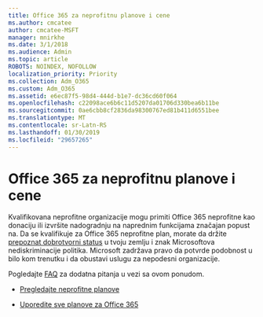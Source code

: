 ```yaml
---
title: Office 365 za neprofitnu planove i cene
ms.author: cmcatee
author: cmcatee-MSFT
manager: mnirkhe
ms.date: 3/1/2018
ms.audience: Admin
ms.topic: article
ROBOTS: NOINDEX, NOFOLLOW
localization_priority: Priority
ms.collection: Adm_O365
ms.custom: Adm_O365
ms.assetid: e6ec87f5-98d4-444d-b1e7-dc36cd60f064
ms.openlocfilehash: c22098ace6b6c11d5207da01706d330bea6b11be
ms.sourcegitcommit: 0ae6cbb8cf2836da98300767ed81b411d6551bee
ms.translationtype: MT
ms.contentlocale: sr-Latn-RS
ms.lasthandoff: 01/30/2019
ms.locfileid: "29657265"
---
```

# <a name="office-365-for-nonprofit-plans-and-pricing"></a>Office 365 za neprofitnu planove i cene

Kvalifikovana neprofitne organizacije mogu primiti Office 365 neprofitne kao donaciju ili izvršite nadogradnju na naprednim funkcijama značajan popust na. Da se kvalifikuje za Office 365 neprofitne plan, morate da držite [prepoznat dobrotvorni status](https://go.microsoft.com/fwlink/p/?LinkID=330253) u tvoju zemlju i znak Microsoftova nediskriminacije politika. Microsoft zadržava pravo da potvrde podobnost u bilo kom trenutku i da obustavi uslugu za nepodesni organizacije. 
  
Pogledajte [FAQ](https://products.office.com/nonprofit/office-365-nonprofit) za dodatna pitanja u vezi sa ovom ponudom. 
  
- [Pregledajte neprofitne planove](https://products.office.com/nonprofit/office-365-nonprofit-plans-and-pricing?tab=1)
    
- [Uporedite sve planove za Office 365](https://products.office.com/business/compare-more-office-365-for-business-plans)
    

